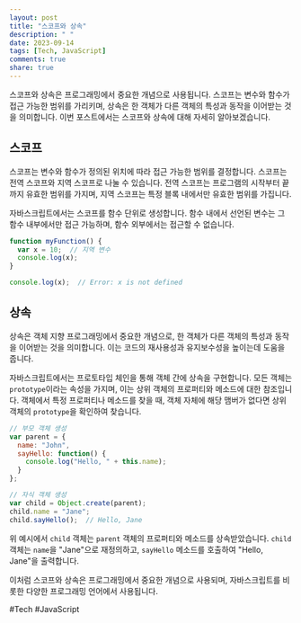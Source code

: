 ```yaml
---
layout: post
title: "스코프와 상속"
description: " "
date: 2023-09-14
tags: [Tech, JavaScript]
comments: true
share: true
---
```


스코프와 상속은 프로그래밍에서 중요한 개념으로 사용됩니다. 스코프는 변수와 함수가 접근 가능한 범위를 가리키며, 상속은 한 객체가 다른 객체의 특성과 동작을 이어받는 것을 의미합니다. 이번 포스트에서는 스코프와 상속에 대해 자세히 알아보겠습니다.

## 스코프

스코프는 변수와 함수가 정의된 위치에 따라 접근 가능한 범위를 결정합니다. 스코프는 전역 스코프와 지역 스코프로 나눌 수 있습니다. 전역 스코프는 프로그램의 시작부터 끝까지 유효한 범위를 가지며, 지역 스코프는 특정 블록 내에서만 유효한 범위를 가집니다.

자바스크립트에서는 스코프를 함수 단위로 생성합니다. 함수 내에서 선언된 변수는 그 함수 내부에서만 접근 가능하며, 함수 외부에서는 접근할 수 없습니다. 

```javascript
function myFunction() {
  var x = 10;  // 지역 변수
  console.log(x);
}

console.log(x);  // Error: x is not defined
```

## 상속

상속은 객체 지향 프로그래밍에서 중요한 개념으로, 한 객체가 다른 객체의 특성과 동작을 이어받는 것을 의미합니다. 이는 코드의 재사용성과 유지보수성을 높이는데 도움을 줍니다.

자바스크립트에서는 프로토타입 체인을 통해 객체 간에 상속을 구현합니다. 모든 객체는 `prototype`이라는 속성을 가지며, 이는 상위 객체의 프로퍼티와 메소드에 대한 참조입니다. 객체에서 특정 프로퍼티나 메소드를 찾을 때, 객체 자체에 해당 맴버가 없다면 상위 객체의 `prototype`을 확인하여 찾습니다.

```javascript
// 부모 객체 생성
var parent = {
  name: "John",
  sayHello: function() {
    console.log("Hello, " + this.name);
  }
};

// 자식 객체 생성
var child = Object.create(parent);
child.name = "Jane";
child.sayHello();  // Hello, Jane
```

위 예시에서 `child` 객체는 `parent` 객체의 프로퍼티와 메소드를 상속받았습니다. `child` 객체는 `name`을 "Jane"으로 재정의하고, `sayHello` 메소드를 호출하여 "Hello, Jane"을 출력합니다.

이처럼 스코프와 상속은 프로그래밍에서 중요한 개념으로 사용되며, 자바스크립트를 비롯한 다양한 프로그래밍 언어에서 사용됩니다.

#Tech #JavaScript